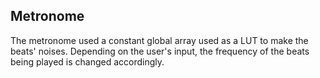 ## Metronome

The metronome used a constant global array used as a LUT to make the beats' noises. Depending on the user's input, the frequency of the beats being played is changed accordingly.
